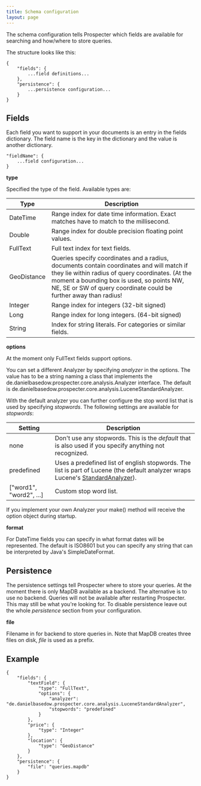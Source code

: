 ```yaml
---
title: Schema configuration
layout: page
---
```


The schema configuration tells Prospecter which fields are available for searching and how/where to store queries.

The structure looks like this:

    {
        "fields": {
            ...field definitions...
        },
        "persistence": {
            ...persistence configuration...
        }
    }

Fields
------
Each field you want to support in your documents is an entry in the fields dictionary. The field name is the key in the
dictionary and the value is another dictionary.

    "fieldName": {
        ...field configuration...
    }

**type**

Specified the type of the field. Available types are:

| Type | Description |
| --- | --- |
| DateTime | Range index for date time information. Exact matches have to match to the millisecond. |
| Double | Range index for double precision floating point values. |
| FullText | Full text index for text fields. |
| GeoDistance | Queries specify coordinates and a radius, documents contain coordinates and will match if they lie within radius of query coordinates. (At the moment a bounding box is used, so points NW, NE, SE or SW of query coordinate could be further away than radius! |
| Integer | Range index for integers (32-bit signed)|
| Long | Range index for long integers. (64-bit signed) |
| String | Index for string literals. For categories or similar fields. |

**options**

At the moment only FullText fields support options.

You can set a different Analyzer by specifying *analyzer* in the options. The value has to be a string naming a class
that implements the de.danielbasedow.prospecter.core.analysis.Analyzer interface. The default is
de.danielbasedow.prospecter.core.analysis.LuceneStandardAnalyzer.
 
With the default analyzer you can further configure the stop word list that is used by specifying *stopwords*. The
following settings are available for *stopwords*:

| Setting | Description |
| --- | --- |
| none | Don't use any stopwords. This is the *default* that is also used if you specify anything not recognized. |
| predefined | Uses a predefined list of english stopwords. The list is part of Lucene (the default analyzer wraps Lucene's [StandardAnalyzer](http://lucene.apache.org/core/4_0_0/analyzers-common/org/apache/lucene/analysis/standard/StandardAnalyzer.html)). |
| ["word1", "word2", ...] | Custom stop word list. |

If you implement your own Analyzer your make() method will receive the option object during startup.

**format**

For DateTime fields you can specify in what format dates will be represented. The default is ISO8601 but you can specify
any string that can be interpreted by Java's SimpleDateFormat.


Persistence
-----------
The persistence settings tell Prospecter where to store your queries. At the moment there is only MapDB available as a
backend. The alternative is to use no backend. Queries will not be available after restarting Prospecter. This may still
be what you're looking for. To disable persistence leave out the whole *persistence* section from your configuration.

**file**

Filename in for backend to store queries in. Note that MapDB creates three files on disk, *file* is used as a prefix.

Example
-------
    {
        "fields": {
            "textField": {
                "type": "FullText",
                "options": {
                    "analyzer": "de.danielbasedow.prospecter.core.analysis.LuceneStandardAnalyzer",
                    "stopwords": "predefined"
                }
            },
            "price": {
                "type": "Integer"
            },
            "location": {
                "type": "GeoDistance"
            }
        },
        "persistence": {
            "file": "queries.mapdb"
        }
    }